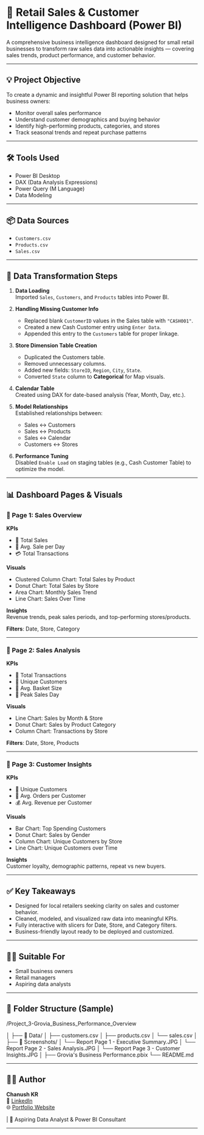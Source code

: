 # 🧾 Retail Sales & Customer Intelligence Dashboard (Power BI)

A comprehensive business intelligence dashboard designed for small retail businesses to transform raw sales data into actionable insights — covering sales trends, product performance, and customer behavior.

---

## 💡 Project Objective

To create a dynamic and insightful Power BI reporting solution that helps business owners:
- Monitor overall sales performance
- Understand customer demographics and buying behavior
- Identify high-performing products, categories, and stores
- Track seasonal trends and repeat purchase patterns

---

## 🛠️ Tools Used
- Power BI Desktop
- DAX (Data Analysis Expressions)
- Power Query (M Language)
- Data Modeling

---

## 📦 Data Sources
- `Customers.csv`
- `Products.csv`
- `Sales.csv`

---

## 🔄 Data Transformation Steps

1. **Data Loading**  
   Imported `Sales`, `Customers`, and `Products` tables into Power BI.

2. **Handling Missing Customer Info**  
   - Replaced blank `CustomerID` values in the Sales table with `"CASH001"`.
   - Created a new Cash Customer entry using `Enter Data`.
   - Appended this entry to the `Customers` table for proper linkage.

3. **Store Dimension Table Creation**  
   - Duplicated the Customers table.
   - Removed unnecessary columns.
   - Added new fields: `StoreID`, `Region`, `City`, `State`.
   - Converted `State` column to **Categorical** for Map visuals.

4. **Calendar Table**  
   Created using DAX for date-based analysis (Year, Month, Day, etc.).

5. **Model Relationships**  
   Established relationships between:
   - Sales ↔ Customers
   - Sales ↔ Products
   - Sales ↔ Calendar
   - Customers ↔ Stores

6. **Performance Tuning**  
   Disabled `Enable Load` on staging tables (e.g., Cash Customer Table) to optimize the model.

---

## 📊 Dashboard Pages & Visuals

### 📌 Page 1: Sales Overview

**KPIs**
- 🧮 Total Sales
- 📆 Avg. Sale per Day
- 💳 Total Transactions

**Visuals**
- Clustered Column Chart: Total Sales by Product
- Donut Chart: Total Sales by Store
- Area Chart: Monthly Sales Trend
- Line Chart: Sales Over Time

**Insights**  
Revenue trends, peak sales periods, and top-performing stores/products.

**Filters**: Date, Store, Category

---

### 📌 Page 2: Sales Analysis

**KPIs**
- 🧾 Total Transactions
- 👥 Unique Customers
- 🧺 Avg. Basket Size
- 🌟 Peak Sales Day

**Visuals**
- Line Chart: Sales by Month & Store
- Donut Chart: Sales by Product Category
- Column Chart: Transactions by Store

**Filters**: Date, Store, Products

---

### 📌 Page 3: Customer Insights

**KPIs**
- 👤 Unique Customers
- 🔁 Avg. Orders per Customer
- 💰 Avg. Revenue per Customer

**Visuals**
- Bar Chart: Top Spending Customers
- Donut Chart: Sales by Gender
- Column Chart: Unique Customers by Store
- Line Chart: Unique Customers over Time

**Insights**  
Customer loyalty, demographic patterns, repeat vs new buyers.

---

## ✅ Key Takeaways

- Designed for local retailers seeking clarity on sales and customer behavior.
- Cleaned, modeled, and visualized raw data into meaningful KPIs.
- Fully interactive with slicers for Date, Store, and Category filters.
- Business-friendly layout ready to be deployed and customized.

---

## 🧑‍💼 Suitable For

- Small business owners
- Retail managers
- Aspiring data analysts

---

## 📁 Folder Structure (Sample)

/Project_3-Grovia_Business_Performance_Overview

│
├── 📁 Data/
│ ├── customers.csv
│ ├── products.csv
│ └── sales.csv
│
├── 📁 Screenshots/
│ └── Report Page 1 - Executive Summary.JPG
│ └── Report Page 2 - Sales Analysis.JPG
│ └── Report Page 3 - Customer Insights.JPG
│
├── Grovia's Business Performance.pbix
└── README.md

---

## 🙋‍♂️ Author

**Chanush KR**  
🔗 [LinkedIn](https://www.linkedin.com/in/chanush-kr)  
🌐 [Portfolio Website](https://sites.google.com/view/chanushkr/home)  


| 💼 Aspiring Data Analyst & Power BI Consultant

---
